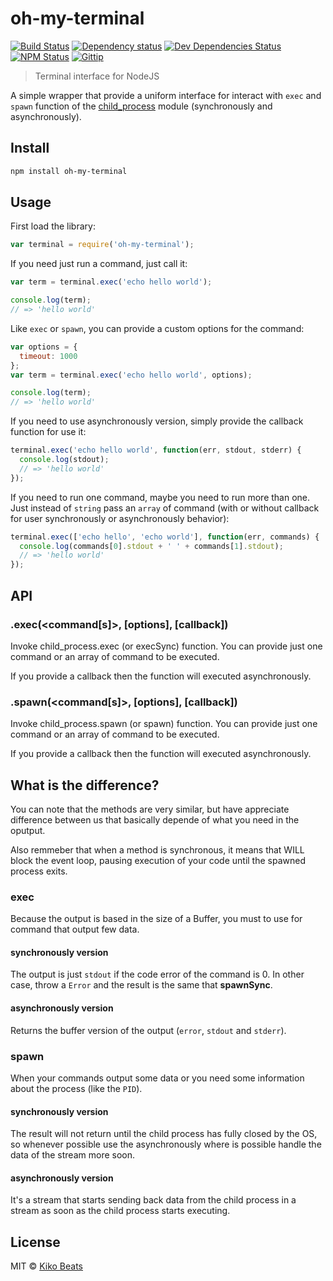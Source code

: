 # oh-my-terminal

[![Build Status](http://img.shields.io/travis/Kikobeats/oh-my-terminal/master.svg?style=flat-square)](https://travis-ci.org/Kikobeats/oh-my-terminal)
[![Dependency status](http://img.shields.io/david/Kikobeats/oh-my-terminal.svg?style=flat-square)](https://david-dm.org/Kikobeats/oh-my-terminal)
[![Dev Dependencies Status](http://img.shields.io/david/dev/Kikobeats/oh-my-terminal.svg?style=flat-square)](https://david-dm.org/Kikobeats/oh-my-terminal#info=devDependencies)
[![NPM Status](http://img.shields.io/npm/dm/oh-my-terminal.svg?style=flat-square)](https://www.npmjs.org/package/oh-my-terminal)
[![Gittip](http://img.shields.io/gittip/Kikobeats.svg?style=flat-square)](https://www.gittip.com/Kikobeats/)

> Terminal interface for NodeJS

A simple wrapper that provide a uniform interface for interact with `exec` and `spawn` function of the [child_process](https://nodejs.org/api/child_process.html) module (synchronously and asynchronously).

## Install

```bash
npm install oh-my-terminal
```
## Usage

First load the library:

```js
var terminal = require('oh-my-terminal');
```

If you need just run a command, just call it:

```js
var term = terminal.exec('echo hello world');

console.log(term);
// => 'hello world'
```

Like `exec` or `spawn`, you can provide a custom options for the command:

```js
var options = {
  timeout: 1000
};
var term = terminal.exec('echo hello world', options);

console.log(term);
// => 'hello world'
```

If you need to use asynchronously version, simply provide the callback function for use it:

```js
terminal.exec('echo hello world', function(err, stdout, stderr) {
  console.log(stdout);
  // => 'hello world'  
});
```

If you need to run one command, maybe you need to run more than one. Just instead of `string` pass an `array` of command (with or without callback for user synchronously or asynchronously behavior):

```js
terminal.exec(['echo hello', 'echo world'], function(err, commands) {
  console.log(commands[0].stdout + ' ' + commands[1].stdout);
  // => 'hello world'  
});
```

## API

### .exec(&lt;command[s]&gt;, [options], [callback])

Invoke child_process.exec (or execSync) function. You can provide just one command or an array of command to be executed.

If you provide a callback then the function will executed asynchronously.

### .spawn(&lt;command[s]&gt;, [options], [callback])

Invoke child_process.spawn (or spawn) function. You can provide just one command or an array of command to be executed.

If you provide a callback then the function will executed asynchronously.


## What is the difference?

You can note that the methods are very similar, but have appreciate difference between us that basically depende of what you need in the oputput.

Also remmeber that when a method is synchronous, it means that WILL block the event loop, pausing execution of your code until the spawned process exits.

### exec

Because the output is based in the size of a Buffer, you must to use for command that output few data.

#### synchronously version

The output is just `stdout` if the code error of the command is  0. In other case, throw a `Error` and the result is the same that **spawnSync**.

#### asynchronously version

Returns the buffer version of the output (`error`, `stdout` and `stderr`).

### spawn

When your commands output some data or you need some information about the process (like the `PID`).

#### synchronously version

The result will not return until the child process has fully closed by the OS, so whenever possible use the asynchronously where is possible handle the data of the stream more soon.

#### asynchronously version

It's a stream that starts sending back data from the child process in a stream as soon as the child process starts executing.

## License

MIT © [Kiko Beats](http://www.kikobeats.com)


